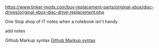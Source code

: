 https://www.tinker-mods.com/buy-replacement-parts/original-xbox/disc-drives/original-xbox-disc-drive-replacement.php


One Stop shop of IT notes when a notebook isn't handy

add notes

Github Markup syntax [Github Markup syntax]([https://pages.github.com/](https://docs.github.com/en/get-started/writing-on-github/getting-started-with-writing-and-formatting-on-github/basic-writing-and-formatting-syntax))
